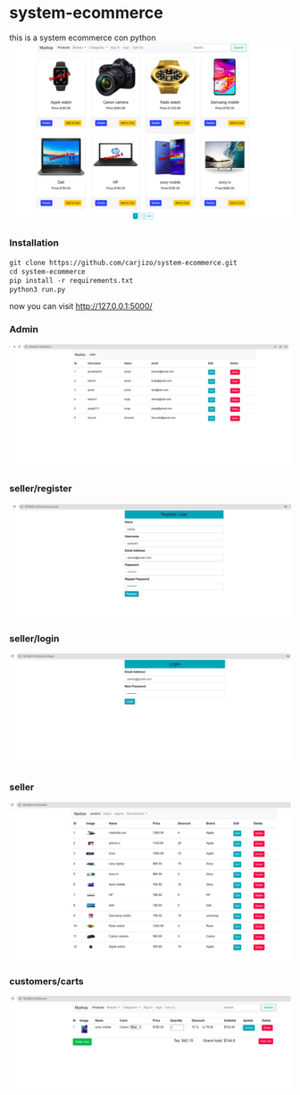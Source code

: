 # system-ecommerce

this is a system ecommerce con python 
![](./screenshot.png)

### Installation

```
git clone https://github.com/carjizo/system-ecommerce.git
cd system-ecommerce
pip install -r requirements.txt
python3 run.py
```

now you can visit <a href="http://127.0.0.1:5000/" target="_blank">http://127.0.0.1:5000/</a>

### Admin
![](./screenshot_2.png)

### seller/register
![](./screenshot_3.png)

### seller/login
![](./screenshot_4.png)

### seller
![](./screenshot_5.png)

### customers/carts
![](./screenshot_6.png)

